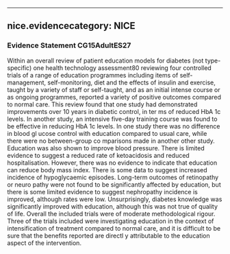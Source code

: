 
---
nice.evidencecategory: NICE
---

### Evidence Statement CG15AdultES27
Within an overall review of patient education models for diabetes (not type-specific) one health technology assessment80 reviewing four controlled trials of a range of education programmes including items of self-management, self-monitoring, diet and the effects of insulin and exercise, taught by a variety of staff or self-taught, and as an initial intense course or as ongoing programmes, reported a variety of positive outcomes compared to normal care. This review found that one study had demonstrated improvements over 10 years in diabetic control, in ter ms of reduced HbA 1c levels. In another study, an intensive five-day training course was found to be effective in reducing HbA 1c levels. In one study there was no difference in blood gl ucose control with education compared to usual care, while there were no between-group co mparisons made in another other study. Education was also shown to improve blood pressure. There is limited evidence to suggest a reduced rate of ketoacidosis and reduced hospitalisation. However, there was no evidence to indicate that education can reduce body mass index. There is some data to suggest increased incidence of hypoglycaemic episodes. Long-term outcomes of retinopathy or neuro pathy were not found to be significantly affected by education, but there is some limited evidence to suggest nephropathy incidence is improved, although rates were low. Unsurprisingly, diabetes knowledge was significantly improved with education, although this was not true of quality of life. Overall the included trials were of moderate methodological rigour. Three of the trials included were investigating education in the context of intensification of treatment compared to normal care, and it is difficult to be sure that the benefits reported are directl y attributable to the education aspect of the intervention.

